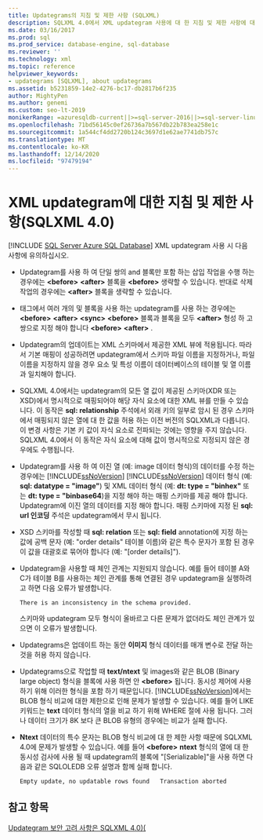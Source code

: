 ```yaml
---
title: Updategrams의 지침 및 제한 사항 (SQLXML)
description: SQLXML 4.0에서 XML updategram 사용에 대 한 지침 및 제한 사항에 대해 알아봅니다.
ms.date: 03/16/2017
ms.prod: sql
ms.prod_service: database-engine, sql-database
ms.reviewer: ''
ms.technology: xml
ms.topic: reference
helpviewer_keywords:
- updategrams [SQLXML], about updategrams
ms.assetid: b5231859-14e2-4276-bc17-db2817b6f235
author: MightyPen
ms.author: genemi
ms.custom: seo-lt-2019
monikerRange: =azuresqldb-current||>=sql-server-2016||>=sql-server-linux-2017||=azuresqldb-mi-current
ms.openlocfilehash: 71bd56145c0ef26736a7b567db22b783ea258e1c
ms.sourcegitcommit: 1a544cf4dd2720b124c3697d1e62ae7741db757c
ms.translationtype: MT
ms.contentlocale: ko-KR
ms.lasthandoff: 12/14/2020
ms.locfileid: "97479194"
---
```

# <a name="guidelines-and-limitations-of-xml-updategrams-sqlxml-40"></a>XML updategram에 대한 지침 및 제한 사항(SQLXML 4.0)
[!INCLUDE [SQL Server Azure SQL Database](../../../includes/applies-to-version/sql-asdb.md)]
  XML updategram 사용 시 다음 사항에 유의하십시오.  
  
-   Updategram를 사용 하 여 단일 쌍의 and 블록만 포함 하는 삽입 작업을 수행 하는 경우에는 **\<before>** **\<after>** 블록을 **\<before>** 생략할 수 있습니다. 반대로 삭제 작업의 경우에는 **\<after>** 블록을 생략할 수 있습니다.  
  
-   태그에서 여러 개의 및 블록을 사용 하는 updategram를 사용 하는 경우에는 **\<before>** **\<after>** **\<sync>** **\<before>** 블록과 블록을 모두 **\<after>** 형성 하 고 쌍으로 지정 해야 합니다 **\<before>** **\<after>** .  
  
-   Updategram의 업데이트는 XML 스키마에서 제공한 XML 뷰에 적용됩니다. 따라서 기본 매핑이 성공하려면 updategram에서 스키마 파일 이름을 지정하거나, 파일 이름을 지정하지 않을 경우 요소 및 특성 이름이 데이터베이스의 테이블 및 열 이름과 일치해야 합니다.  
  
-   SQLXML 4.0에서는 updategram의 모든 열 값이 제공된 스키마(XDR 또는 XSD)에서 명시적으로 매핑되어야 해당 자식 요소에 대한 XML 뷰를 만들 수 있습니다. 이 동작은 **sql: relationship** 주석에서 외래 키의 일부로 암시 된 경우 스키마에서 매핑되지 않은 열에 대 한 값을 허용 하는 이전 버전의 SQLXML과 다릅니다. 이 변경 사항은 기본 키 값이 자식 요소로 전파되는 것에는 영향을 주지 않습니다. SQLXML 4.0에서 이 동작은 자식 요소에 대해 값이 명시적으로 지정되지 않은 경우에도 수행됩니다.  
  
-   Updategram를 사용 하 여 이진 열 (예: image 데이터 형식)의 데이터를 수정 하는 경우에는 [!INCLUDE[ssNoVersion](../../../includes/ssnoversion-md.md)]  [!INCLUDE[ssNoVersion](../../../includes/ssnoversion-md.md)] 데이터 형식 (예: **sql: datatype = "image"**) 및 XML 데이터 형식 (예: **dt: type = "binhex"** 또는 **dt: type = "binbase64**)을 지정 해야 하는 매핑 스키마를 제공 해야 합니다. Updategram에 이진 열의 데이터를 지정 해야 합니다. 매핑 스키마에 지정 된 **sql: url 인코딩** 주석은 updategram에서 무시 됩니다.  
  
-   XSD 스키마를 작성할 때 **sql: relation** 또는 **sql: field** annotation에 지정 하는 값에 공백 문자 (예: "order details" 테이블 이름)와 같은 특수 문자가 포함 된 경우이 값을 대괄호로 묶어야 합니다 (예: "[order details]").  
  
-   Updategram을 사용할 때 체인 관계는 지원되지 않습니다. 예를 들어 테이블 A와 C가 테이블 B를 사용하는 체인 관계를 통해 연결된 경우 updategram을 실행하려고 하면 다음 오류가 발생합니다.  
  
    ```  
    There is an inconsistency in the schema provided.  
    ```  
  
     스키마와 updategram 모두 형식이 올바르고 다른 문제가 없더라도 체인 관계가 있으면 이 오류가 발생합니다.  
  
-   Updategrams은 업데이트 하는 동안 **이미지** 형식 데이터를 매개 변수로 전달 하는 것을 허용 하지 않습니다.  
  
-   Updategrams으로 작업할 때 **text/ntext** 및 images와 같은 BLOB (Binary large object) 형식을 블록에 사용 하면 안 **\<before>** 됩니다. 동시성 제어에 사용 하기 위해 이러한 형식을 포함 하기 때문입니다. [!INCLUDE[ssNoVersion](../../../includes/ssnoversion-md.md)]에서는 BLOB 형식 비교에 대한 제한으로 인해 문제가 발생할 수 있습니다. 예를 들어 LIKE 키워드는 **text** 데이터 형식의 열을 비교 하기 위해 WHERE 절에 사용 됩니다. 그러나 데이터 크기가 8K 보다 큰 BLOB 유형의 경우에는 비교가 실패 합니다.  
  
-   **Ntext** 데이터의 특수 문자는 BLOB 형식 비교에 대 한 제한 사항 때문에 SQLXML 4.0에 문제가 발생할 수 있습니다. 예를 들어 **\<before>** **ntext** 형식의 열에 대 한 동시성 검사에 사용 될 때 updategram의 블록에 "[Serializable]"을 사용 하면 다음과 같은 SQLOLEDB 오류 설명과 함께 실패 합니다.  
  
    ```  
    Empty update, no updatable rows found   Transaction aborted  
    ```  
  
## <a name="see-also"></a>참고 항목  
 [Updategram 보안 고려 사항은 SQLXML 4.0&#41;&#40;](../../../relational-databases/sqlxml-annotated-xsd-schemas-xpath-queries/security/updategram-security-considerations-sqlxml-4-0.md)  
  
  

